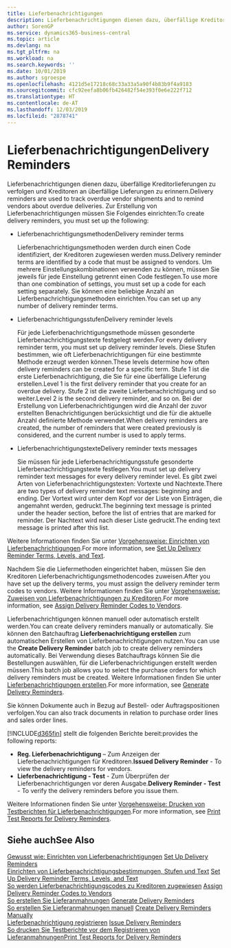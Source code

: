 ```yaml
---
title: Lieferbenachrichtigungen
description: Lieferbenachrichtigungen dienen dazu, überfällige Kreditorlieferungen zu verfolgen und Kreditoren an überfällige Lieferungen zu erinnern.
author: SorenGP
ms.service: dynamics365-business-central
ms.topic: article
ms.devlang: na
ms.tgt_pltfrm: na
ms.workload: na
ms.search.keywords: ''
ms.date: 10/01/2019
ms.author: sgroespe
ms.openlocfilehash: 4121d5e17218c68c33a33a5a90f4b83b9f4a9183
ms.sourcegitcommit: cfc92eefa8b06fb426482f54e393f0e6e222f712
ms.translationtype: HT
ms.contentlocale: de-AT
ms.lasthandoff: 12/03/2019
ms.locfileid: "2878741"
---
```

# <a name="delivery-reminders"></a><span data-ttu-id="6864f-103">Lieferbenachrichtigungen</span><span class="sxs-lookup"><span data-stu-id="6864f-103">Delivery Reminders</span></span>
<span data-ttu-id="6864f-104">Lieferbenachrichtigungen dienen dazu, überfällige Kreditorlieferungen zu verfolgen und Kreditoren an überfällige Lieferungen zu erinnern.</span><span class="sxs-lookup"><span data-stu-id="6864f-104">Delivery reminders are used to track overdue vendor shipments and to remind vendors about overdue deliveries.</span></span> <span data-ttu-id="6864f-105">Zur Erstellung von Lieferbenachrichtigungen müssen Sie Folgendes einrichten:</span><span class="sxs-lookup"><span data-stu-id="6864f-105">To create delivery reminders, you must set up the following:</span></span>  

- <span data-ttu-id="6864f-106">Lieferbenachrichtigungsmethoden</span><span class="sxs-lookup"><span data-stu-id="6864f-106">Delivery reminder terms</span></span>  

    <span data-ttu-id="6864f-107">Lieferbenachrichtigungsmethoden werden durch einen Code identifiziert, der Kreditoren zugewiesen werden muss.</span><span class="sxs-lookup"><span data-stu-id="6864f-107">Delivery reminder terms are identified by a code that must be assigned to vendors.</span></span> <span data-ttu-id="6864f-108">Um mehrere Einstellungskombinationen verwenden zu können, müssen Sie jeweils für jede Einstellung getrennt einen Code festlegen.</span><span class="sxs-lookup"><span data-stu-id="6864f-108">To use more than one combination of settings, you must set up a code for each setting separately.</span></span> <span data-ttu-id="6864f-109">Sie können eine beliebige Anzahl an Lieferbenachrichtigungsmethoden einrichten.</span><span class="sxs-lookup"><span data-stu-id="6864f-109">You can set up any number of delivery reminder terms.</span></span>  

- <span data-ttu-id="6864f-110">Lieferbenachrichtigungsstufen</span><span class="sxs-lookup"><span data-stu-id="6864f-110">Delivery reminder levels</span></span>  

    <span data-ttu-id="6864f-111">Für jede Lieferbenachrichtigungsmethode müssen gesonderte Lieferbenachrichtigungstexte festgelegt werden.</span><span class="sxs-lookup"><span data-stu-id="6864f-111">For every delivery reminder term, you must set up delivery reminder levels.</span></span> <span data-ttu-id="6864f-112">Diese Stufen bestimmen, wie oft Lieferbenachrichtigungen für eine bestimmte Methode erzeugt werden können.</span><span class="sxs-lookup"><span data-stu-id="6864f-112">These levels determine how often delivery reminders can be created for a specific term.</span></span> <span data-ttu-id="6864f-113">Stufe 1 ist die erste Lieferbenachrichtigung, die Sie für eine überfällige Lieferung erstellen.</span><span class="sxs-lookup"><span data-stu-id="6864f-113">Level 1 is the first delivery reminder that you create for an overdue delivery.</span></span> <span data-ttu-id="6864f-114">Stufe 2 ist die zweite Lieferbenachrichtigung und so weiter.</span><span class="sxs-lookup"><span data-stu-id="6864f-114">Level 2 is the second delivery reminder, and so on.</span></span> <span data-ttu-id="6864f-115">Bei der Erstellung von Lieferbenachrichtigungen wird die Anzahl der zuvor erstellten Benachrichtigungen berücksichtigt und die für die aktuelle Anzahl definierte Methode verwendet.</span><span class="sxs-lookup"><span data-stu-id="6864f-115">When delivery reminders are created, the number of reminders that were created previously is considered, and the current number is used to apply terms.</span></span>  

- <span data-ttu-id="6864f-116">Lieferbenachrichtigungstexte</span><span class="sxs-lookup"><span data-stu-id="6864f-116">Delivery reminder texts messages</span></span>  

    <span data-ttu-id="6864f-117">Sie müssen für jede Lieferbenachrichtigungsstufe gesonderte Lieferbenachrichtigungstexte festlegen.</span><span class="sxs-lookup"><span data-stu-id="6864f-117">You must set up delivery reminder text messages for every delivery reminder level.</span></span> <span data-ttu-id="6864f-118">Es gibt zwei Arten von Lieferbenachrichtigungstexten: Vortexte und Nachtexte.</span><span class="sxs-lookup"><span data-stu-id="6864f-118">There are two types of delivery reminder text messages: beginning and ending.</span></span> <span data-ttu-id="6864f-119">Der Vortext wird unter dem Kopf vor der Liste von Einträgen, die angemahnt werden, gedruckt.</span><span class="sxs-lookup"><span data-stu-id="6864f-119">The beginning text message is printed under the header section, before the list of entries that are marked for reminder.</span></span> <span data-ttu-id="6864f-120">Der Nachtext wird nach dieser Liste gedruckt.</span><span class="sxs-lookup"><span data-stu-id="6864f-120">The ending text message is printed after this list.</span></span>  

<span data-ttu-id="6864f-121">Weitere Informationen finden Sie unter [Vorgehensweise: Einrichten von Lieferbenachrichtigungen](how-to-set-up-delivery-reminder-terms-levels-and-text.md).</span><span class="sxs-lookup"><span data-stu-id="6864f-121">For more information, see [Set Up Delivery Reminder Terms, Levels, and Text](how-to-set-up-delivery-reminder-terms-levels-and-text.md).</span></span>  

<span data-ttu-id="6864f-122">Nachdem Sie die Liefermethoden eingerichtet haben, müssen Sie den Kreditoren Lieferbenachrichtigungsmethodencodes zuweisen.</span><span class="sxs-lookup"><span data-stu-id="6864f-122">After you have set up the delivery terms, you must assign the delivery reminder term codes to vendors.</span></span> <span data-ttu-id="6864f-123">Weitere Informationen finden Sie unter [Vorgehensweise: Zuweisen von Lieferbenachrichtigungen zu Kreditoren](how-to-assign-delivery-reminder-codes-to-vendors.md).</span><span class="sxs-lookup"><span data-stu-id="6864f-123">For more information, see [Assign Delivery Reminder Codes to Vendors](how-to-assign-delivery-reminder-codes-to-vendors.md).</span></span>  

<span data-ttu-id="6864f-124">Lieferbenachrichtigungen können manuell oder automatisch erstellt werden.</span><span class="sxs-lookup"><span data-stu-id="6864f-124">You can create delivery reminders manually or automatically.</span></span> <span data-ttu-id="6864f-125">Sie können den Batchauftrag **Lieferbenachrichtigung erstellen** zum automatischen Erstellen von Lieferbenachrichtigungen nutzen.</span><span class="sxs-lookup"><span data-stu-id="6864f-125">You can use the **Create Delivery Reminder** batch job to create delivery reminders automatically.</span></span> <span data-ttu-id="6864f-126">Bei Verwendung dieses Batchauftrags können Sie die Bestellungen auswählen, für die Lieferbenachrichtigungen erstellt werden müssen.</span><span class="sxs-lookup"><span data-stu-id="6864f-126">This batch job allows you to select the purchase orders for which delivery reminders must be created.</span></span> <span data-ttu-id="6864f-127">Weitere Informationen finden Sie unter [Lieferbenachrichtigungen erstellen](how-to-issue-delivery-reminders.md).</span><span class="sxs-lookup"><span data-stu-id="6864f-127">For more information, see [Generate Delivery Reminders](how-to-issue-delivery-reminders.md).</span></span>  

<span data-ttu-id="6864f-128">Sie können Dokumente auch in Bezug auf Bestell- oder Auftragspositionen verfolgen.</span><span class="sxs-lookup"><span data-stu-id="6864f-128">You can also track documents in relation to purchase order lines and sales order lines.</span></span>  

[!INCLUDE[d365fin](../../includes/d365fin_md.md)] <span data-ttu-id="6864f-129">stellt die folgenden Berichte bereit:</span><span class="sxs-lookup"><span data-stu-id="6864f-129">provides the following reports:</span></span>  

- <span data-ttu-id="6864f-130">**Reg. Lieferbenachrichtigung** – Zum Anzeigen der Lieferbenachrichtigungen für Kreditoren.</span><span class="sxs-lookup"><span data-stu-id="6864f-130">**Issued Delivery Reminder** - To view the delivery reminders for vendors.</span></span>  
- <span data-ttu-id="6864f-131">**Lieferbenachrichtigung - Test** - Zum Überprüfen der Lieferbenachrichtigungen vor deren Ausgabe.</span><span class="sxs-lookup"><span data-stu-id="6864f-131">**Delivery Reminder - Test** - To verify the delivery reminders before you issue them.</span></span>  

<span data-ttu-id="6864f-132">Weitere Informationen finden Sie unter [Vorgehensweise: Drucken von Testberichten für  Lieferbenachrichtigungen](how-to-print-test-reports-for-delivery-reminders.md).</span><span class="sxs-lookup"><span data-stu-id="6864f-132">For more information, see [Print Test Reports for Delivery Reminders](how-to-print-test-reports-for-delivery-reminders.md).</span></span>  

## <a name="see-also"></a><span data-ttu-id="6864f-133">Siehe auch</span><span class="sxs-lookup"><span data-stu-id="6864f-133">See Also</span></span>  
 <span data-ttu-id="6864f-134">[Gewusst wie: Einrichten von Lieferbenachrichtigungen](how-to-set-up-delivery-reminders.md) </span><span class="sxs-lookup"><span data-stu-id="6864f-134">[Set Up Delivery Reminders](how-to-set-up-delivery-reminders.md) </span></span>  
 <span data-ttu-id="6864f-135">[Einrichten von Lieferbenachrichtigungsbestimmungen, Stufen und Text](how-to-set-up-delivery-reminder-terms-levels-and-text.md) </span><span class="sxs-lookup"><span data-stu-id="6864f-135">[Set Up Delivery Reminder Terms, Levels, and Text](how-to-set-up-delivery-reminder-terms-levels-and-text.md) </span></span>  
 <span data-ttu-id="6864f-136">[So werden Lieferbenachrichtigungscodes zu Kreditoren zugewiesen](how-to-assign-delivery-reminder-codes-to-vendors.md) </span><span class="sxs-lookup"><span data-stu-id="6864f-136">[Assign Delivery Reminder Codes to Vendors](how-to-assign-delivery-reminder-codes-to-vendors.md) </span></span>  
 <span data-ttu-id="6864f-137">[So erstellen Sie Lieferanmahnungen](how-to-generate-delivery-reminders.md) </span><span class="sxs-lookup"><span data-stu-id="6864f-137">[Generate Delivery Reminders](how-to-generate-delivery-reminders.md) </span></span>  
 <span data-ttu-id="6864f-138">[So erstellen Sie Lieferanmahnungen manuell](how-to-create-delivery-reminders-manually.md) </span><span class="sxs-lookup"><span data-stu-id="6864f-138">[Create Delivery Reminders Manually](how-to-create-delivery-reminders-manually.md) </span></span>  
 <span data-ttu-id="6864f-139">[Lieferbenachrichtigung registrieren](how-to-issue-delivery-reminders.md) </span><span class="sxs-lookup"><span data-stu-id="6864f-139">[Issue Delivery Reminders](how-to-issue-delivery-reminders.md) </span></span>  
 [<span data-ttu-id="6864f-140">So drucken Sie Testberichte vor dem Registrieren von Lieferanmahnungen</span><span class="sxs-lookup"><span data-stu-id="6864f-140">Print Test Reports for Delivery Reminders</span></span>](how-to-print-test-reports-for-delivery-reminders.md)
